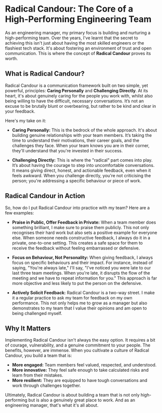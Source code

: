 # Radical Candour: The Core of a High-Performing Engineering Team

As an engineering manager, my primary focus is building and nurturing a high-performing team. Over the years, I've learnt that the secret to achieving this isn't just about having the most skilled engineers or the flashiest tech stack. It's about fostering an environment of trust and open communication. This is where the concept of **Radical Candour** proves its worth.

## What is Radical Candour?

Radical Candour is a communication framework built on two simple, yet powerful, principles: **Caring Personally** and **Challenging Directly**. At its heart, it's about genuinely caring for the people you work with, whilst also being willing to have the difficult, necessary conversations. It’s not an excuse to be brutally blunt or overbearing, but rather to be kind and clear in your feedback.

Here's my take on it:

* **Caring Personally:** This is the bedrock of the whole approach. It's about building genuine relationships with your team members. It’s taking the time to understand their motivations, their career goals, and the challenges they face. When your team knows you are in their corner, they'll understand that you're invested in their success.

* **Challenging Directly:** This is where the "radical" part comes into play. It’s about having the courage to step into uncomfortable conversations. It means giving direct, honest, and actionable feedback, even when it feels awkward. When you challenge directly, you're not criticising the person; you're addressing a specific behaviour or piece of work.

## Radical Candour in Action

So, how do I put Radical Candour into practice with my team? Here are a few examples:

* **Praise in Public, Offer Feedback in Private:** When a team member does something brilliant, I make sure to praise them publicly. This not only recognises their hard work but also sets a positive example for everyone else. When someone needs constructive feedback, I always do it in a private, one-to-one setting. This creates a safe space for them to receive the feedback without feeling embarrassed or defensive.

* **Focus on Behaviour, Not Personality:** When giving feedback, I always focus on specific behaviours and their impact. For instance, instead of saying, "You're always late," I'll say, "I've noticed you were late to our last three team meetings. When you're late, it disrupts the flow of the meeting and we have to repeat information for you." This approach is far more objective and less likely to put the person on the defensive.

* **Actively Solicit Feedback:** Radical Candour is a two-way street. I make it a regular practice to ask my team for feedback on my own performance. This not only helps me to grow as a manager but also demonstrates to my team that I value their opinions and am open to being challenged myself.

## Why It Matters

Implementing Radical Candour isn't always the easy option. It requires a bit of courage, vulnerability, and a genuine commitment to your people. The benefits, however, are immense. When you cultivate a culture of Radical Candour, you build a team that is:

* **More engaged:** Team members feel valued, respected, and understood.
* **More innovative:** They feel safe enough to take calculated risks and learn from their mistakes.
* **More resilient:** They are equipped to have tough conversations and work through challenges together.

Ultimately, Radical Candour is about building a team that is not only high-performing but is also a genuinely great place to work. And as an engineering manager, that's what it's all about.
